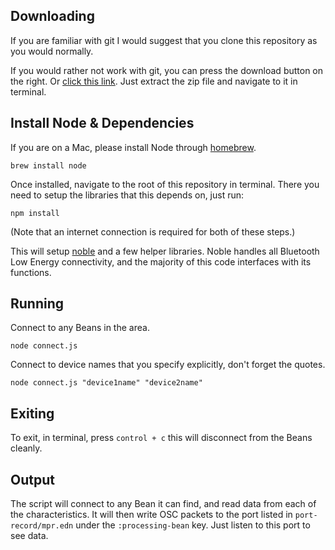 ## Downloading

If you are familiar with git I would suggest that you clone this repository as you would normally.
 
If you would rather not work with git, you can press the download button on the right. Or [click this link](https://github.com/BorisKourt/osc-bean/archive/master.zip).
Just extract the zip file and navigate to it in terminal.

## Install Node & Dependencies 

If you are on a Mac, please install Node through [homebrew](http://brew.sh/). 

```
brew install node
```

Once installed, navigate to the root of this repository in terminal. 
There you need to setup the libraries that this depends on, just run:

```
npm install
```

(Note that an internet connection is required for both of these steps.)

This will setup [noble](https://github.com/sandeepmistry/noble) and a few helper libraries. Noble handles all Bluetooth
Low Energy connectivity, and the majority of this code interfaces with its functions.

## Running

Connect to any Beans in the area. 

```
node connect.js
```

Connect to device names that you specify explicitly, don't forget the quotes.

```
node connect.js "device1name" "device2name"
```

## Exiting

To exit, in terminal, press `control + c` this will disconnect from the Beans cleanly.

## Output

The script will connect to any Bean it can find, and read data from each of the characteristics. It will then write OSC packets to
the port listed in `port-record/mpr.edn` under the `:processing-bean` key. Just listen to this port to see data. 